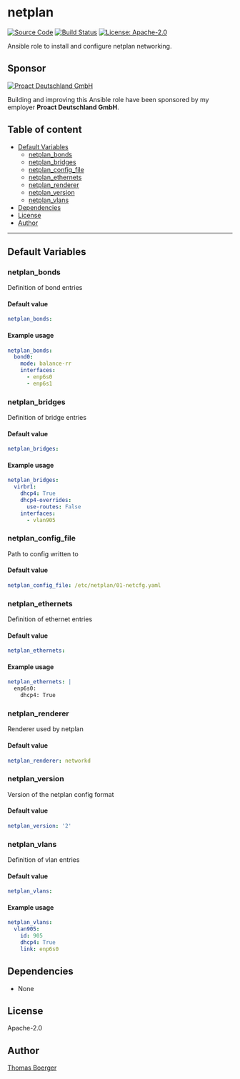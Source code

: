 # netplan

[![Source Code](https://img.shields.io/badge/github-source%20code-blue?logo=github&logoColor=white)](https://github.com/rolehippie/netplan) [![Build Status](https://img.shields.io/drone/build/rolehippie/netplan/master?logo=drone)](https://cloud.drone.io/rolehippie/netplan) [![License: Apache-2.0](https://img.shields.io/github/license/rolehippie/netplan)](https://github.com/rolehippie/netplan/blob/master/LICENSE) 

Ansible role to install and configure netplan networking. 

## Sponsor 

[![Proact Deutschland GmbH](https://proact.eu/wp-content/uploads/2020/03/proact-logo.png)](https://proact.eu) 

Building and improving this Ansible role have been sponsored by my employer **Proact Deutschland GmbH**.

## Table of content

* [Default Variables](#default-variables)
  * [netplan_bonds](#netplan_bonds)
  * [netplan_bridges](#netplan_bridges)
  * [netplan_config_file](#netplan_config_file)
  * [netplan_ethernets](#netplan_ethernets)
  * [netplan_renderer](#netplan_renderer)
  * [netplan_version](#netplan_version)
  * [netplan_vlans](#netplan_vlans)
* [Dependencies](#dependencies)
* [License](#license)
* [Author](#author)

---

## Default Variables

### netplan_bonds

Definition of bond entries

#### Default value

```YAML
netplan_bonds:
```

#### Example usage

```YAML
netplan_bonds:
  bond0:
    mode: balance-rr
    interfaces:
      - enp6s0
      - enp6s1
```

### netplan_bridges

Definition of bridge entries

#### Default value

```YAML
netplan_bridges:
```

#### Example usage

```YAML
netplan_bridges:
  virbr1:
    dhcp4: True
    dhcp4-overrides:
      use-routes: False
    interfaces:
      - vlan905
```

### netplan_config_file

Path to config written to

#### Default value

```YAML
netplan_config_file: /etc/netplan/01-netcfg.yaml
```

### netplan_ethernets

Definition of ethernet entries

#### Default value

```YAML
netplan_ethernets:
```

#### Example usage

```YAML
netplan_ethernets: |
  enp6s0:
    dhcp4: True
```

### netplan_renderer

Renderer used by netplan

#### Default value

```YAML
netplan_renderer: networkd
```

### netplan_version

Version of the netplan config format

#### Default value

```YAML
netplan_version: '2'
```

### netplan_vlans

Definition of vlan entries

#### Default value

```YAML
netplan_vlans:
```

#### Example usage

```YAML
netplan_vlans:
  vlan905:
    id: 905
    dhcp4: True
    link: enp6s0
```

## Dependencies

* None

## License

Apache-2.0

## Author

[Thomas Boerger](https://github.com/tboerger)
